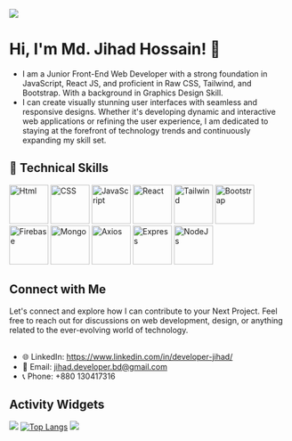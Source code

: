 
![](https://i.ibb.co/Y2KV7Y4/Linked-In-Cover-Design.gif)

# Hi, I'm Md. Jihad Hossain! 👋
- I am a Junior Front-End Web Developer with a strong foundation in JavaScript, React JS, and proficient in Raw CSS, Tailwind, and Bootstrap. With a background in Graphics Design Skill. </br>
- I can create visually stunning user interfaces with seamless and responsive designs. Whether it's developing dynamic and interactive web applications or refining the user experience, I am dedicated to staying at the forefront of technology trends and continuously expanding my skill set.

## 🧠 Technical Skills
<div>
<img src="https://i.ibb.co/fQgM3xT/4781249.webp" alt="Html" height="70">
<img src="https://i.ibb.co/mC6xnTP/pngwing-com-2.png" alt="CSS" height="70">
<img src="https://i.ibb.co/9TZ5v54/New-Project-3.png" alt="JavaScript" height="70">
<img src="https://i.ibb.co/1dGrc80/New-Project.png" alt="React" height="70">
<img src="https://i.ibb.co/zX1ws7q/New-Project-2.png" alt="Tailwind" height="70">
<img src="https://i.ibb.co/C8FJ80X/pngwing-com-6.png" alt="Bootstrap" height="70">
<img src="https://i.ibb.co/RjtdC1y/New-Project-4.png" alt="Firebase" height="70">
<img src="https://i.ibb.co/CHtY7xJ/pngwing-com-12.png" alt="Mongo" height="70">
<img src="https://i.ibb.co/ZgYLcpw/axios2.png" alt="Axios" height="70">
<img src="https://i.ibb.co/2jM3X3F/pngwing-com-13.png" alt="Express" height="70">
<img src="https://i.ibb.co/NsXNxVZ/New-Project-7.png" alt="NodeJs" height="70">
</div>

## Connect with Me
Let's connect and explore how I can contribute to your Next Project. Feel free to reach out for discussions on web development, design, or anything related to the ever-evolving world of technology. </br> </br>

- 🌐 LinkedIn: https://www.linkedin.com/in/developer-jihad/
- 📧 Email: jihad.developer.bd@gmail.com
- 📞 Phone: +880 130417316 

## Activity Widgets
![](https://github-readme-streak-stats.herokuapp.com/?user=Developer-Jihad)
[![Top Langs](https://github-readme-stats.vercel.app/api/top-langs/?username=Developer-Jihad)](https://github.com/anuraghazra/github-readme-stats)
![](https://komarev.com/ghpvc/?username=Developer-Jihad)

<!---

--->
